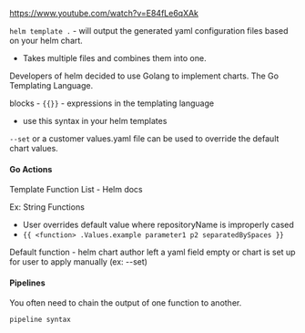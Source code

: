 https://www.youtube.com/watch?v=E84fLe6qXAk

`helm template .` - will output the generated yaml configuration files based on your helm chart.
 - Takes multiple files and combines them into one. 

Developers of helm decided to use Golang to implement charts. The Go Templating Language. 

blocks - `{{}}` - expressions in the templating language
 - use this syntax in your helm templates

`--set` or a customer values.yaml file can be used to override the default chart values. 

#### Go Actions

Template Function List - Helm docs

Ex: String Functions
 - User overrides default value where repositoryName is improperly cased
 - `{{ <function> .Values.example parameter1 p2 separatedBySpaces }}`

Default function - helm chart author left a yaml field empty or chart is set up for user to apply manually (ex: --set)

#### Pipelines 

You often need to chain the output of one function to another.

`pipeline syntax`

